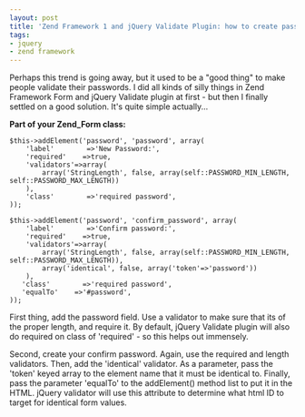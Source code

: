 ```yaml
---
layout: post
title: 'Zend Framework 1 and jQuery Validate Plugin: how to create password/confirm easily in Zend_Form'
tags:
- jquery
- zend framework
---
```


Perhaps this trend is going away, but it used to be a "good thing" to make people validate their passwords.  I did all kinds of silly things in Zend Framework Form and jQuery Validate plugin at first - but then I finally settled on a good solution.  It's quite simple actually...

**Part of your Zend_Form class:**

```php?start_inline=1
$this->addElement('password', 'password', array(
    'label'        =>'New Password:',
    'required'    =>true,
    'validators'=>array(
        array('StringLength', false, array(self::PASSWORD_MIN_LENGTH, self::PASSWORD_MAX_LENGTH))
    ),
    'class'        =>'required password',
));
        
$this->addElement('password', 'confirm_password', array(
    'label'        =>'Confirm password:',
    'required'    =>true,
    'validators'=>array(
        array('StringLength', false, array(self::PASSWORD_MIN_LENGTH, self::PASSWORD_MAX_LENGTH)),
        array('identical', false, array('token'=>'password'))
    ),
   'class'        =>'required password',
   'equalTo'    =>'#password', 
));
```


First thing, add the password field.  Use a validator to make sure that its of the proper length, and require it.  By default, jQuery Validate plugin will also do required on class of 'required' - so this helps out immensely. 

Second, create your confirm password.  Again, use the required and length validators.  Then, add the 'identical' validator.  As a parameter, pass the 'token' keyed array to the element name that it must be identical to.  Finally, pass the parameter 'equalTo' to the addElement() method list to put it in the HTML.  jQuery validator will use this attribute to determine what html ID to target for identical form values.
